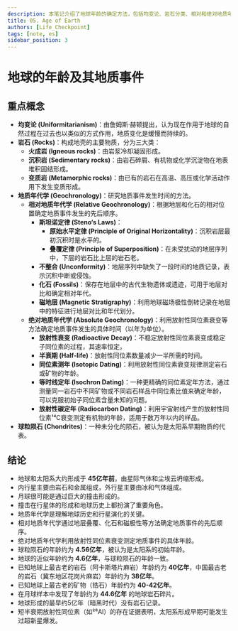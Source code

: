 ```yaml
---
description: 本笔记介绍了地球年龄的确定方法，包括均变论、岩石分类、相对和绝对地质年代学，重点阐述了放射性同位素测年原理和应用，并结合球粒陨石的年龄，得出地球形成于约45亿年前的结论，同时提及了地球早期地质事件的证据。
title: 05. Age of Earth
authors: [Life_Checkpoint]
tags: [note, es]
sidebar_position: 3
---
```

# 地球的年龄及其地质事件

## 重点概念

* **均变论 (Uniformitarianism)**：由詹姆斯·赫顿提出，认为现在作用于地球的自然过程在过去也以类似的方式作用，地质变化是缓慢而持续的。
* **岩石 (Rocks)**：构成地壳的主要物质，分为三大类：
    * **火成岩 (Igneous rocks)**：由岩浆冷却凝固形成。
    * **沉积岩 (Sedimentary rocks)**：由岩石碎屑、有机物或化学沉淀物在地表堆积固结形成。
    * **变质岩 (Metamorphic rocks)**：由已有的岩石在高温、高压或化学活动作用下发生变质形成。
* **地质年代学 (Geochronology)**：研究地质事件发生时间的方法。
    * **相对地质年代学 (Relative Geochronology)**：根据地层和化石的相对位置确定地质事件发生的先后顺序。
        * **斯坦诺定律 (Steno‘s Laws)**：
            * **原始水平定律 (Principle of Original Horizontality)**：沉积岩层最初沉积时是水平的。
            * **叠覆定律 (Principle of Superposition)**：在未受扰动的地层序列中，下层的岩石比上层的岩石老。
        * **不整合 (Unconformity)**：地层序列中缺失了一段时间的地质记录，表示沉积中断或侵蚀。
        * **化石 (Fossils)**：保存在地层中的古代生物遗体或遗迹，可用于地层对比和确定相对年代。
        * **磁地层 (Magnetic Stratigraphy)**：利用地球磁场极性倒转记录在地层中的特征进行地层对比和年代划分。
    * **绝对地质年代学 (Absolute Geochronology)**：利用放射性同位素衰变等方法确定地质事件发生的具体时间（以年为单位）。
        * **放射性衰变 (Radioactive Decay)**：不稳定放射性同位素衰变成稳定子同位素的过程，其速率恒定。
        * **半衰期 (Half-life)**：放射性同位素数量减少一半所需的时间。
        * **同位素测年 (Isotopic Dating)**：利用放射性同位素衰变规律测定岩石或矿物的年龄。
        * **等时线定年 (Isochron Dating)**：一种更精确的同位素定年方法，通过测量同一岩石中不同矿物或不同岩石样品中同位素比值来确定年龄，可以克服初始子同位素含量未知的问题。
        * **放射性碳定年 (Radiocarbon Dating)**：利用宇宙射线产生的放射性同位素¹⁴C衰变测定有机物的年龄，适用于数万年以内的样品。
* **球粒陨石 (Chondrites)**：一种未分化的陨石，被认为是太阳系早期物质的代表。

## 结论

* 地球和太阳系大约形成于 **45亿年前**，由星际气体和尘埃云坍缩形成。
* 内行星主要由岩石和金属组成，外行星主要由冰和气体组成。
* 月球很可能是通过巨大的撞击形成的。
* 撞击在行星体的形成和地球历史上都扮演了重要角色。
* 地质年代学是理解地球历史和行星演化的关键。
* 相对地质年代学通过地层叠覆、化石和磁极性等方法确定地质事件的先后顺序。
* 绝对地质年代学利用放射性同位素衰变测定地质事件的具体年龄。
* 球粒陨石的年龄约为 **4.56亿年**，被认为是太阳系的初始年龄。
* 地球的近似年龄约为 **4.6亿年**，与球粒陨石的年龄一致。
* 已知地球上最古老的岩石（阿卡斯塔片麻岩）年龄约为 **40亿年**，中国最古老的岩石（冀东地区花岗片麻岩）年龄约为 **38亿年**。
* 已知地球上最古老的矿物（锆石）年龄约为 **40-42亿年**。
* 在月球样本中发现了年龄约为 **44.6亿年** 的地球岩石碎片。
* 地球形成的最早约5亿年（暗黑时代）没有岩石记录。
* 短半衰期放射性同位素（如²⁶Al）的存在证据表明，太阳系形成早期可能发生过超新星爆发。